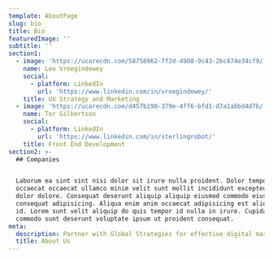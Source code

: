 ```yaml
---
template: AboutPage
slug: bio
title: Bio
featuredImage: ''
subtitle: ''
section1:
  - image: 'https://ucarecdn.com/58756962-7f2d-4908-9c43-2bc474e34cf9/'
    name: Leo Vroegindewey
    social:
      - platform: LinkedIn
        url: 'https://www.linkedin.com/in/vroegindewey/'
    title: UX Strategy and Marketing
  - image: 'https://ucarecdn.com/d457b190-379e-4ff6-bfd1-d7a1abbd4d7b/'
    name: Tor Gilbertson
    social:
      - platform: LinkedIn
        url: 'https://www.linkedin.com/in/sterlingrobot/'
    title: Front End Development
section2: >-
  ## Companies


  Laborum ea sint sint nisi dolor sit irure nulla proident. Dolor tempor ullamco
  occaecat occaecat ullamco minim velit sunt mollit incididunt excepteur officia
  dolor dolore. Consequat deserunt aliquip aliquip eiusmod commodo eiusmod
  consequat adipisicing. Aliqua enim anim occaecat adipisicing est aliqua elit
  id. Lorem sunt velit aliquip do quis tempor id nulla in irure. Cupidatat
  commodo sunt deserunt voluptate ipsum ut proident consequat.
meta:
  description: Partner with Global Strategies for effective digital marketing solutions.
  title: About Us
---
```

